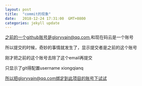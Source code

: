```yaml
---
layout: post
title:  "commit的现象"
date:   2018-12-24 17:31:00  GMT+0800
categories: jekyll update
---
```


之前的一个github账号是gloryvain@qq.com,和现在码云是一个账号

所以提交的时候，奇妙的事情就发生了，显示提交者是之前的这个账号

刚才把之前的这个账号去除了这个email再提交

只显示了git得配置username xiongqianq

所以把gloryvain@qq.com绑定到此项目的账号下试试



[jekyll-docs]: https://jekyllrb.com/docs/home
[jekyll-gh]:   https://github.com/jekyll/jekyll
[jekyll-talk]: https://talk.jekyllrb.com/
